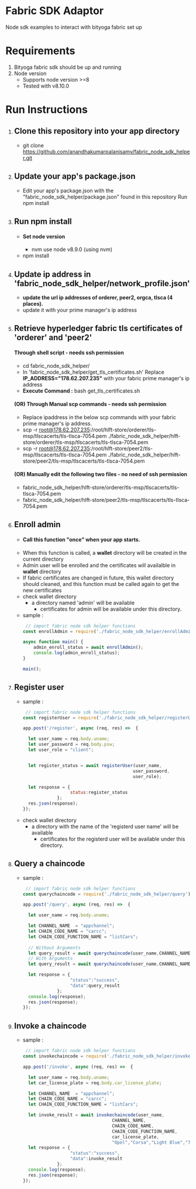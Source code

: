 # Fabric SDK Adaptor

Node sdk examples to interact with bityoga fabric set up

# Requirements
  1. Bityoga fabric sdk should be up and running
  2. Node version
     - Supports node version >=8
     - Tested with v8.10.0

# Run Instructions
  1. ## Clone this repository into your app directory
      - git clone https://github.com/anandhakumarpalanisamy/fabric_node_sdk_helper.git
    
  2. ## Update your app's package.json
      - Edit your app's package.json with the "fabric_node_sdk_helper/package.json" found in this repository Run npm install
   
  3. ## Run npm install
      - ####  Set node version
          -  nvm use node v8.9.0   (using nvm)
      - npm install
      
  3. ## Update ip address in 'fabric_node_sdk_helper/network_profile.json'
      - **update the url ip addresses of orderer, peer2, orgca, tlsca (4 places).**
      - update it with your prime manager's ip address
      
  4.  ## Retrieve hyperledger fabric tls certificates of 'orderer' and 'peer2'
      #### Through shell script - needs ssh permission
         - cd fabric_node_sdk_helper/
        - In 'fabric_node_sdk_helper/get_tls_certificates.sh' Replace **IP_ADDRESS="178.62.207.235"** with your fabric prime manager's ip address
        - **Execute  Command :** bash get_tls_certificates.sh
      #### (OR) Through Manual scp commands - needs ssh permission
        - Replace ipaddress in the below scp commands with your fabric prime manager's ip address.
        - scp -r root@178.62.207.235:/root/hlft-store/orderer/tls-msp/tlscacerts/tls-tlsca-7054.pem ./fabric_node_sdk_helper/hlft-store/orderer/tls-msp/tlscacerts/tls-tlsca-7054.pem
        - scp -r root@178.62.207.235:/root/hlft-store/peer2/tls-msp/tlscacerts/tls-tlsca-7054.pem ./fabric_node_sdk_helper/hlft-store/peer2/tls-msp/tlscacerts/tls-tlsca-7054.pem
        
      #### (OR) Manually edit the following two files - no need of ssh permission
        - fabric_node_sdk_helper/hlft-store/orderer/tls-msp/tlscacerts/tls-tlsca-7054.pem
        - fabric_node_sdk_helper/hlft-store/peer2/tls-msp/tlscacerts/tls-tlsca-7054.pem
         
        
   5. ## Enroll admin
        - #### Call this function "once" when your app starts.
        - When this function is called, a **wallet** directory will be created in the current directory
        - Admin user will be enrolled and the certificates will availalble in **wallet** directory
        - If fabric certificates are changed in future, this wallet directory should cleaned, and this function must be called again to get the new certificates
        - check wallet directory
           - a directory named 'admin' will be available
              - certificates for admin will be available under this directory.
        - sample : 
          ``` Javascript
           // import fabric node sdk helper functions
          const enrollAdmin = require('./fabric_node_sdk_helper/enrollAdmin');

          async function main() {
              admin_enroll_status = await enrollAdmin();
              console.log(admin_enroll_status);
          }

          main();
          ```

   6. ## Register user
        - sample : 
          ``` Javascript
           // import fabric node sdk helper functions
          const registerUser = require('./fabric_node_sdk_helper/registerUser');

          app.post('/register', async (req, res) =>  {
    
            let user_name = req.body.uname;
            let user_password = req.body.psw;
            let user_role = "client";


            let register_status = await registerUser(user_name,
                                                    user_password,
                                                    user_role);

            let response = {
                            status:register_status
                       };
            res.json(response);
          });
          ```
        - check wallet directory
           - a directory with the name of the 'registerd user name' will be available
              - certificates for the registerd user  will be available under this directory.
    
   7. ## Query a chaincode
        - sample : 
          ``` Javascript
           // import fabric node sdk helper functions
          const querychaincode = require('./fabric_node_sdk_helper/query');

          app.post('/query', async (req, res) =>  {

            let user_name = req.body.uname;

            let CHANNEL_NAME  = "appchannel";
            let CHAIN_CODE_NAME = "carcc";
            let CHAIN_CODE_FUNCTION_NAME = "listCars";
             
            // Without Arguments
            let query_result = await querychaincode(user_name,CHANNEL_NAME,CHAIN_CODE_NAME, CHAIN_CODE_FUNCTION_NAME);
            // With Arguments
            let query_result = await querychaincode(user_name,CHANNEL_NAME,CHAIN_CODE_NAME, CHAIN_CODE_FUNCTION_NAME , "a");

            let response = {
                            "status":"success",
                            "data":query_result
                       };
            console.log(response);
            res.json(response);
          });
          ```
        
   8. ## Invoke a chaincode
        - sample : 
          ``` Javascript
           // import fabric node sdk helper functions
          const invokechaincode = require('./fabric_node_sdk_helper/invoke');

          app.post('/invoke', async (req, res) =>  {

            let user_name = req.body.uname;
            let car_license_plate = req.body.car_license_plate;

            let CHANNEL_NAME  = "appchannel";
            let CHAIN_CODE_NAME = "carcc";
            let CHAIN_CODE_FUNCTION_NAME = "listCars";

            let invoke_result = await invokechaincode(user_name, 
                                            CHANNEL_NAME, 
                                            CHAIN_CODE_NAME, 
                                            CHAIN_CODE_FUNCTION_NAME,
                                            car_license_plate,
                                            "Opel","Corsa","Light Blue","7","2050","1");
            let response = {
                            "status":"success",
                            "data":invoke_result
                       };
            console.log(response);
            res.json(response);
          });
          ```
